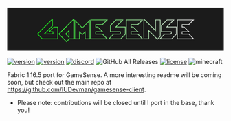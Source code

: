 <!-- PROJECT TITLE -->
![logo](https://github.com/IUDevman/gamesense-assets/blob/main/images/new/logo_large.png)


<!-- PROJECT SHIELDS -->
[![version](https://img.shields.io/badge/Release-none-green.svg)](https://github.com/IUDevman/gamesense-fabric/releases/latest)
[![version](https://img.shields.io/badge/Dev-2.3.0-orange.svg)](https://github.com/IUDevman/gamesense-fabric/releases/latest)
[![discord](https://img.shields.io/badge/Discord-xfgPw63-8080c0)](https://discord.gg/xfgPw63)
![GitHub All Releases](https://img.shields.io/github/downloads/IUDevman/gamesense-fabric/total)
[![license](https://img.shields.io/badge/License-GPL_v3.0-white.svg)](https://github.com/lukflug/gamesense-fabric/blob/main/LICENSE)
![minecraft](https://img.shields.io/badge/Minecraft-1.16.5-blue.svg)


Fabric 1.16.5 port for GameSense. A more interesting readme will be coming soon, but check out the main repo at https://github.com/IUDevman/gamesense-client.

* Please note: contributions will be closed until I port in the base, thank you!
